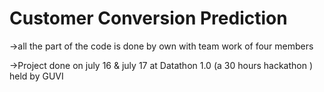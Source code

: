 # Customer Conversion Prediction
->all the part of the code is done by own with team work of four members 

->Project done on july 16 & july 17 at Datathon 1.0 (a 30 hours hackathon ) held by GUVI
